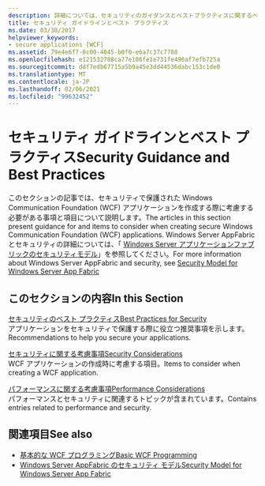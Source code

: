 ```yaml
---
description: 詳細については、セキュリティのガイダンスとベストプラクティスに関するページを参照してください。
title: セキュリティ ガイドラインとベスト プラクティス
ms.date: 03/30/2017
helpviewer_keywords:
- secure applications [WCF]
ms.assetid: 79e4e6f7-0c00-4045-b0f0-e6a7c37c7788
ms.openlocfilehash: e121532708ca77e106fe1e731fe496af7efb725a
ms.sourcegitcommit: ddf7edb67715a5b9a45e3dd44536dabc153c1de0
ms.translationtype: MT
ms.contentlocale: ja-JP
ms.lasthandoff: 02/06/2021
ms.locfileid: "99632452"
---
```

# <a name="security-guidance-and-best-practices"></a><span data-ttu-id="19040-103">セキュリティ ガイドラインとベスト プラクティス</span><span class="sxs-lookup"><span data-stu-id="19040-103">Security Guidance and Best Practices</span></span>

<span data-ttu-id="19040-104">このセクションの記事では、セキュリティで保護された Windows Communication Foundation (WCF) アプリケーションを作成する際に考慮する必要がある事項と項目について説明します。</span><span class="sxs-lookup"><span data-stu-id="19040-104">The articles in this section present guidance for and items to consider when creating secure Windows Communication Foundation (WCF) applications.</span></span> <span data-ttu-id="19040-105">Windows Server AppFabric とセキュリティの詳細については、「 [Windows Server アプリケーションファブリックのセキュリティモデル](/previous-versions/appfabric/ee677202(v=azure.10))」を参照してください。</span><span class="sxs-lookup"><span data-stu-id="19040-105">For more information about Windows Server AppFabric and security, see [Security Model for Windows Server App Fabric](/previous-versions/appfabric/ee677202(v=azure.10))</span></span>  
  
## <a name="in-this-section"></a><span data-ttu-id="19040-106">このセクションの内容</span><span class="sxs-lookup"><span data-stu-id="19040-106">In this Section</span></span>  

 [<span data-ttu-id="19040-107">セキュリティのベスト プラクティス</span><span class="sxs-lookup"><span data-stu-id="19040-107">Best Practices for Security</span></span>](best-practices-for-security-in-wcf.md)  
 <span data-ttu-id="19040-108">アプリケーションをセキュリティで保護する際に役立つ推奨事項を示します。</span><span class="sxs-lookup"><span data-stu-id="19040-108">Recommendations to help you secure your applications.</span></span>  
  
 [<span data-ttu-id="19040-109">セキュリティに関する考慮事項</span><span class="sxs-lookup"><span data-stu-id="19040-109">Security Considerations</span></span>](security-considerations-in-wcf.md)  
 <span data-ttu-id="19040-110">WCF アプリケーションの作成時に考慮する項目。</span><span class="sxs-lookup"><span data-stu-id="19040-110">Items to consider when creating a WCF application.</span></span>  
  
 [<span data-ttu-id="19040-111">パフォーマンスに関する考慮事項</span><span class="sxs-lookup"><span data-stu-id="19040-111">Performance Considerations</span></span>](performance-considerations.md)  
 <span data-ttu-id="19040-112">パフォーマンスとセキュリティに関連するトピックが含まれています。</span><span class="sxs-lookup"><span data-stu-id="19040-112">Contains entries related to performance and security.</span></span>  
  
## <a name="see-also"></a><span data-ttu-id="19040-113">関連項目</span><span class="sxs-lookup"><span data-stu-id="19040-113">See also</span></span>

- [<span data-ttu-id="19040-114">基本的な WCF プログラミング</span><span class="sxs-lookup"><span data-stu-id="19040-114">Basic WCF Programming</span></span>](../basic-wcf-programming.md)
- <span data-ttu-id="19040-115">[Windows Server AppFabric のセキュリティ モデル](/previous-versions/appfabric/ee677202(v=azure.10))</span><span class="sxs-lookup"><span data-stu-id="19040-115">[Security Model for Windows Server App Fabric](/previous-versions/appfabric/ee677202(v=azure.10))</span></span>
